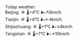 Today weather:  
Beijing: ☀️ 🌡️+4°C 🌬️↗0km/h  
Tianjin: ☀️ 🌡️+4°C 🌬️←4km/h  
Shijiazhuang: ☀️ 🌡️+1°C 🌬️↘4km/h  
Tangshan: ☀️ 🌡️+7°C 🌬️→10km/h  
